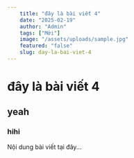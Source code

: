 ```yaml
---
    title: "đây là bài viết 4"
    date: "2025-02-19"
    author: "Admin"
    tags: ["Mới"]
    image: "/assets/uploads/sample.jpg"
    featured: "false"
    slug: day-la-bai-viet-4
---
```

# đây là bài viết 4
## yeah
### hihi

Nội dung bài viết tại đây...
